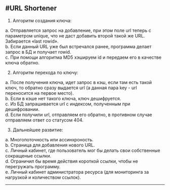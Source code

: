 #URL Shortener
---

1. Алгоритм создания ключа:  
  
a. Отправляется запрос на добавление, при этом поле url теперь с параметром unique, что не даст добавить второй такой же URL. Забирается «last rowid».  
b. Если данный URL уже был встречался ранее, программа делает запрос в БД и получает rowid.  
с. При помощи алгоритма MD5 хэшируем id и передаем его в качестве ключа обратно.  

2. Алгоритм перехода по ключу:  
  
a. После получения ключа, идет запрос в кэш, если там есть такой ключ, то обратно сразу выдается url (а данная пара key - url переносится на первое место).  
b. Если в кэше нет такого ключа, ключ дешифруется.  
c. Из БД запрашивается url с индексом, полученным при дешифровании.  
d. Если получили url, отправляем его обратно, в противном случае отправляем ответ со статусом 404.  

3. Дальнейшее развитие:
  
  a. Многопоточность или ассинхроность.  
  b. Страница для добавления нового URL.  
  c. Личный кабинет, где пользователь мог бы делать свои собственные сокращеные ссылки.  
  d. Ограничил бы время действия короткой ссылки, чтобы не перегружать программу.  
  e. Личный кабинет администратора ресурса (для мониторинга за нагрузкой и количеством ссылок).  

---
